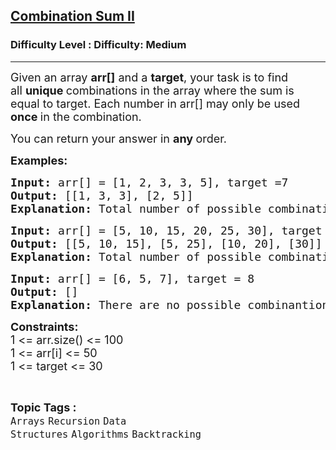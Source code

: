<h2><a href="https://www.geeksforgeeks.org/problems/combination-sum-ii-1664263832/1?page=4&category=Recursion,Backtracking&sortBy=submissions">Combination Sum II</a></h2><h3>Difficulty Level : Difficulty: Medium</h3><hr><div class="problems_problem_content__Xm_eO"><p><span style="font-size: 18px;">Given an array&nbsp;<strong>arr[]</strong>&nbsp;and a&nbsp;<strong>target</strong>, your task is to find all&nbsp;<strong>unique&nbsp;</strong>combinations in the array where the sum is equal to target.&nbsp;</span><span style="font-size: 18px;">Each number in arr[] may only be used <strong>once </strong>in the combination.</span></p>
<p><span style="font-size: 18px;">You can return your answer in&nbsp;<strong>any&nbsp;</strong>order.</span></p>
<p><strong><span style="font-size: 18px;">Examples:</span></strong></p>
<pre><span style="font-size: 18px;"><strong>Input:</strong> </span><span style="font-size: 18px;">arr[] = [1, 2, 3, 3, 5], target =7</span>
<strong><span style="font-size: 18px;">Output: </span></strong><span style="font-size: 18px;">[[1, 3, 3], [2, 5]]</span>
<strong><span style="font-size: 18px;">Explanation: </span></strong><span style="font-size: 18px;">Total number of possible combinations are 2.</span></pre>
<pre><span style="font-size: 18px;"><strong><span style="font-size: 18px;">Input:</span> </strong></span><span style="font-size: 18px;">arr[] = [5, 10, 15, 20, 25, 30], target = 30</span>
<strong><span style="font-size: 18px;">Output: </span></strong><span style="font-size: 18px;">[[5, 10, 15], [5, 25], [10, 20], [30]]</span>
<strong><span style="font-size: 18px;">Explanation: </span></strong><span style="font-size: 18px;">Total number of possible combinations are 4.<br></span></pre>
<pre><strong><span style="font-size: 18px;">Input: </span></strong><span style="font-size: 18px;">arr[] = [6, 5, 7], target = 8
<strong>Output: </strong>[]<br><strong>Explanation:</strong> There are no possible combinantions such that target sum is 8.</span></pre>
<p><strong><span style="font-size: 18px;">Constraints:</span></strong><br><span style="font-size: 18px;">1 &lt;= arr.size() &lt;= 100<br>1 &lt;= arr[i] &lt;= 50<br>1 &lt;= target &lt;= 30</span></p></div><br><p><span style=font-size:18px><strong>Topic Tags : </strong><br><code>Arrays</code>&nbsp;<code>Recursion</code>&nbsp;<code>Data Structures</code>&nbsp;<code>Algorithms</code>&nbsp;<code>Backtracking</code>&nbsp;